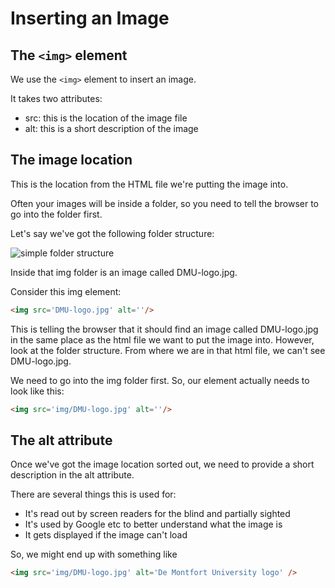 # Inserting an Image

## The `<img>` element

We use the `<img>` element to insert an image.

It takes two attributes:

* src: this is the location of the image file
* alt: this is a short description of the image

## The image location

This is the location from the HTML file we're putting the image into.

Often your images will be inside a folder, so you need to tell the browser to go into the folder first.

Let's say we've got the following folder structure:

![simple folder structure](https://thomcorah.github.io/dmu-multimedia/resources/simpleFolderStructure.png)

Inside that img folder is an image called DMU-logo.jpg.

Consider this img element:

```html
<img src='DMU-logo.jpg' alt=''/>
```

This is telling the browser that it should find an image called DMU-logo.jpg in the same place as the html file we want to put the image into. However, look at the folder structure. From where we are in that html file, we can't see DMU-logo.jpg.

We need to go into the img folder first. So, our element actually needs to look like this:

```html
<img src='img/DMU-logo.jpg' alt=''/>
```

## The alt attribute

Once we've got the image location sorted out, we need to provide a short description in the alt attribute.

There are several things this is used for:

* It's read out by screen readers for the blind and partially sighted
* It's used by Google etc to better understand what the image is
* It gets displayed if the image can't load

So, we might end up with something like

```html
<img src='img/DMU-logo.jpg' alt='De Montfort University logo' />
```
